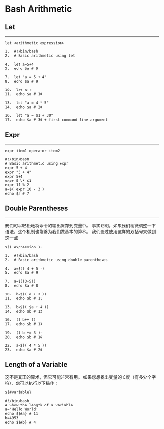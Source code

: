 # Bash Arithmetic
## Let
---
```shell
let <arithmetic expression>
```
```shell
1.  #!/bin/bash
2.  # Basic arithmetic using let

4.  let a=5+4
5.  echo $a # 9

7.  let "a = 5 + 4"
8.  echo $a # 9

10.  let a++
11.  echo $a # 10

13.  let "a = 4 * 5"
14.  echo $a # 20

16.  let "a = $1 + 30"
17.  echo $a # 30 + first command line argument
```
## Expr
---
```shell
expr item1 operator item2
```
```shell
#!/bin/bash
# Basic arithmetic using expr
expr 5 + 4
expr "5 + 4"
expr 5+4
expr 5 \* $1
expr 11 % 2
a=$( expr 10 - 3 )
echo $a # 7
```
## Double Parentheses
---
我们可以轻松地将命令的输出保存到变量中。 事实证明，如果我们稍微调整一下语法，这个机制也能够为我们做基本的算术。 我们通过使用这样的双括号来做到这一点：
```shell
$(( expression ))
```
```shell
1.  #!/bin/bash
2.  # Basic arithmetic using double parentheses

4.  a=$(( 4 + 5 ))
5.  echo $a # 9

7.  a=$((3+5))
8.  echo $a # 8

10.  b=$(( a + 3 ))
11.  echo $b # 11

13.  b=$(( $a + 4 ))
14.  echo $b # 12

16.  (( b++ ))
17.  echo $b # 13

19.  (( b += 3 ))
20.  echo $b # 16

22.  a=$(( 4 * 5 ))
23.  echo $a # 20
```
## Length of a Variable
这不是真正的算术，但它可能非常有用。 如果您想找出变量的长度（有多少个字符），您可以执行以下操作： 
```shell
${#variable}
```
```shell
#!/bin/bash
# Show the length of a variable.
a='Hello World'
echo ${#a} # 11
b=4953
echo ${#b} # 4
```
